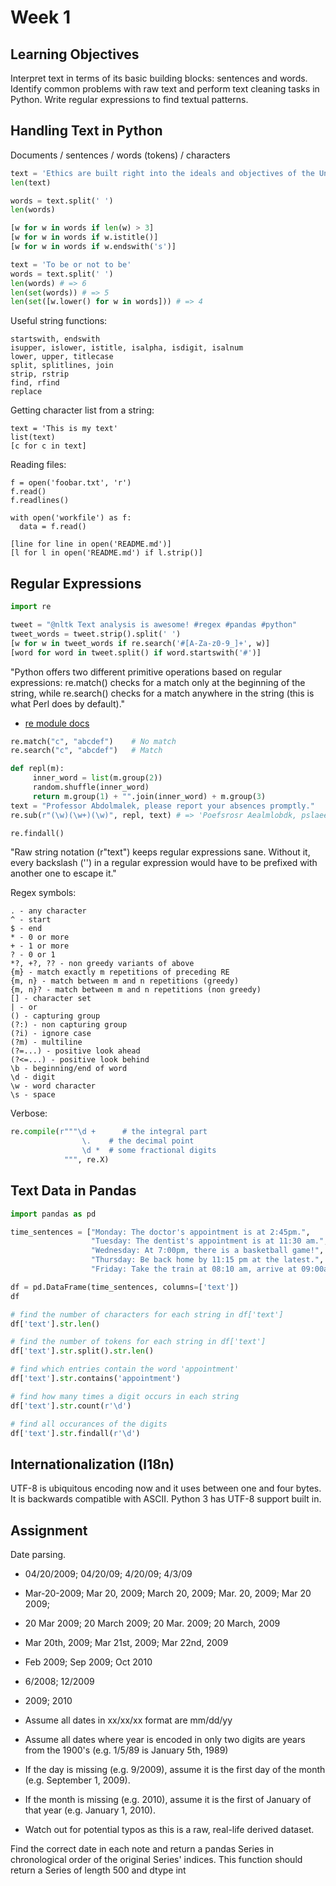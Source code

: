 # Week 1

## Learning Objectives

Interpret text in terms of its basic building blocks: sentences and words.
Identify common problems with raw text and perform text cleaning tasks in Python.
Write regular expressions to find textual patterns.

## Handling Text in Python

Documents / sentences / words (tokens) / characters

```python
text = 'Ethics are built right into the ideals and objectives of the United Nations '
len(text)

words = text.split(' ')
len(words)

[w for w in words if len(w) > 3]
[w for w in words if w.istitle()]
[w for w in words if w.endswith('s')]

text = 'To be or not to be'
words = text.split(' ')
len(words) # => 6
len(set(words)) # => 5
len(set([w.lower() for w in words])) # => 4
```

Useful string functions:

```
startswith, endswith
isupper, islower, istitle, isalpha, isdigit, isalnum
lower, upper, titlecase
split, splitlines, join
strip, rstrip
find, rfind
replace
```

Getting character list from a string:

```
text = 'This is my text'
list(text)
[c for c in text]
```

Reading files:

```
f = open('foobar.txt', 'r')
f.read()
f.readlines()

with open('workfile') as f:
  data = f.read()

[line for line in open('README.md')]
[l for l in open('README.md') if l.strip()]
```

## Regular Expressions

```python
import re

tweet = "@nltk Text analysis is awesome! #regex #pandas #python"
tweet_words = tweet.strip().split(' ')
[w for w in tweet_words if re.search('#[A-Za-z0-9_]+', w)]
[word for word in tweet.split() if word.startswith('#')]
```

"Python offers two different primitive operations based on regular expressions: re.match() checks for a match only at the beginning of the string, while re.search() checks for a match anywhere in the string (this is what Perl does by default)."

* [re module docs](https://docs.python.org/3/library/re.html)

```python
re.match("c", "abcdef")    # No match
re.search("c", "abcdef")   # Match

def repl(m):
     inner_word = list(m.group(2))
     random.shuffle(inner_word)
     return m.group(1) + "".join(inner_word) + m.group(3)
text = "Professor Abdolmalek, please report your absences promptly."
re.sub(r"(\w)(\w+)(\w)", repl, text) # => 'Poefsrosr Aealmlobdk, pslaee reorpt your abnseces plmrptoy.'

re.findall()
```

"Raw string notation (r"text") keeps regular expressions sane. Without it, every backslash ('\') in a regular expression would have to be prefixed with another one to escape it."

Regex symbols:

```
. - any character
^ - start
$ - end
* - 0 or more
+ - 1 or more
? - 0 or 1
*?, +?, ?? - non greedy variants of above
{m} - match exactly m repetitions of preceding RE
{m, n} - match between m and n repetitions (greedy)
{m, n}? - match between m and n repetitions (non greedy)
[] - character set
| - or
() - capturing group
(?:) - non capturing group
(?i) - ignore case
(?m) - multiline
(?=...) - positive look ahead
(?<=...) - positive look behind
\b - beginning/end of word
\d - digit
\w - word character
\s - space
```

Verbose:

```python
re.compile(r"""\d +      # the integral part
                \.    # the decimal point
                \d *  # some fractional digits
            """, re.X)
```

## Text Data in Pandas


```python
import pandas as pd

time_sentences = ["Monday: The doctor's appointment is at 2:45pm.",
                  "Tuesday: The dentist's appointment is at 11:30 am.",
                  "Wednesday: At 7:00pm, there is a basketball game!",
                  "Thursday: Be back home by 11:15 pm at the latest.",
                  "Friday: Take the train at 08:10 am, arrive at 09:00am."]

df = pd.DataFrame(time_sentences, columns=['text'])
df

# find the number of characters for each string in df['text']
df['text'].str.len()

# find the number of tokens for each string in df['text']
df['text'].str.split().str.len()

# find which entries contain the word 'appointment'
df['text'].str.contains('appointment')

# find how many times a digit occurs in each string
df['text'].str.count(r'\d')

# find all occurances of the digits
df['text'].str.findall(r'\d')
```

## Internationalization (I18n)

UTF-8 is ubiquitous encoding now and it uses between one and four bytes.
It is backwards compatible with ASCII. Python 3 has UTF-8 support built in.

## Assignment

Date parsing.

* 04/20/2009; 04/20/09; 4/20/09; 4/3/09
* Mar-20-2009; Mar 20, 2009; March 20, 2009;  Mar. 20, 2009; Mar 20 2009;
* 20 Mar 2009; 20 March 2009; 20 Mar. 2009; 20 March, 2009
* Mar 20th, 2009; Mar 21st, 2009; Mar 22nd, 2009
* Feb 2009; Sep 2009; Oct 2010
* 6/2008; 12/2009
* 2009; 2010

* Assume all dates in xx/xx/xx format are mm/dd/yy
* Assume all dates where year is encoded in only two digits are years from the 1900's (e.g. 1/5/89 is January 5th, 1989)
* If the day is missing (e.g. 9/2009), assume it is the first day of the month (e.g. September 1, 2009).
* If the month is missing (e.g. 2010), assume it is the first of January of that year (e.g. January 1, 2010).
* Watch out for potential typos as this is a raw, real-life derived dataset.

Find the correct date in each note and return a pandas Series in chronological order of the original Series' indices. This function should return a Series of length 500 and dtype int
